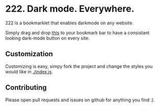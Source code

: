 # 222. Dark mode. Everywhere.

222 is a bookmarklet that enables darkmode on any website.

Simply drag and drop [this]() to your bookmark bar to have a consistant looking dark-mode button on every site.

## Customization
Customizing is easy, simpy fork the project and change the styles you would like in [./index.js](./index.js).

## Contributing
Please open pull requests and issues on github for anything you find :).
